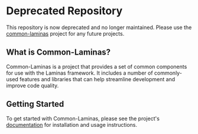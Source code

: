 # Deprecated Repository

This repository is now deprecated and no longer maintained. Please use the [common-laminas](https://github.com/LinioIT/common-laminas) project for any future projects.

## What is Common-Laminas?

Common-Laminas is a project that provides a set of common components for use with the Laminas framework. It includes a number of commonly-used features and libraries that can help streamline development and improve code quality.

## Getting Started

To get started with Common-Laminas, please see the project's [documentation](https://github.com/LinioIT/common-laminas/blob/main/docs/index.md) for installation and usage instructions.